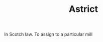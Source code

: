 ---
title: Astrict
letter: A
permalink: "/definitions/astrict.html"
body: In Scotch law. To assign to a particular mill
published_at: '2018-07-07'
source: Black's Law Dictionary
layout: post
---